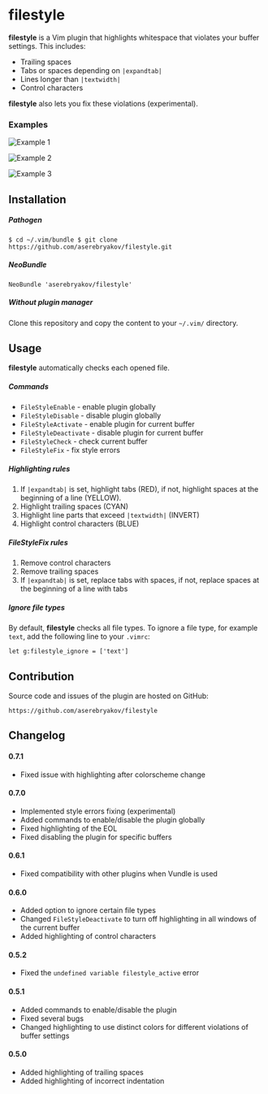 filestyle
=========

**filestyle** is a Vim plugin that highlights whitespace that violates your
buffer settings. This includes:

* Trailing spaces
* Tabs or spaces depending on `|expandtab|`
* Lines longer than `|textwidth|`
* Control characters

**filestyle** also lets you fix these violations (experimental).

### Examples

![Example 1](https://cloud.githubusercontent.com/assets/985977/7272222/9809dbec-e8e9-11e4-8a43-47e0374ccbe0.png)

![Example 2](https://cloud.githubusercontent.com/assets/985977/7272223/980cb506-e8e9-11e4-8b3e-418506344c6b.png)

![Example 3](https://cloud.githubusercontent.com/assets/985977/7272224/98100864-e8e9-11e4-9e09-45b217125bcb.png)

Installation
------------

##### Pathogen

    $ cd ~/.vim/bundle $ git clone https://github.com/aserebryakov/filestyle.git

##### NeoBundle

    NeoBundle 'aserebryakov/filestyle'

##### Without plugin manager

Clone this repository and copy the content to your `~/.vim/` directory.

Usage
-----

**filestyle** automatically checks each opened file.

##### Commands

  * `FileStyleEnable`     - enable plugin globally
  * `FileStyleDisable`    - disable plugin globally
  * `FileStyleActivate`   - enable plugin for current buffer
  * `FileStyleDeactivate` - disable plugin for current buffer
  * `FileStyleCheck`      - check current buffer
  * `FileStyleFix`        - fix style errors

##### Highlighting rules

1. If `|expandtab|` is set, highlight tabs (RED), if not, highlight spaces at
the beginning of a line (YELLOW).
1. Highlight trailing spaces (CYAN)
1. Highlight line parts that exceed `|textwidth|` (INVERT)
1. Highlight control characters (BLUE)

##### FileStyleFix rules

1. Remove control characters
1. Remove trailing spaces
1. If `|expandtab|` is set, replace tabs with spaces, if not, replace spaces at
the beginning of a line with tabs

##### Ignore file types

By default, **filestyle** checks all file types. To ignore a file type, for
example `text`, add the following line to your `.vimrc`:

    let g:filestyle_ignore = ['text']

Contribution
------------

Source code and issues of the plugin are hosted on GitHub:

    https://github.com/aserebryakov/filestyle

Changelog
---------

#### 0.7.1

* Fixed issue with highlighting after colorscheme change

#### 0.7.0

* Implemented style errors fixing (experimental)
* Added commands to enable/disable the plugin globally
* Fixed highlighting of the EOL
* Fixed disabling the plugin for specific buffers

#### 0.6.1

* Fixed compatibility with other plugins when Vundle is used

#### 0.6.0

* Added option to ignore certain file types
* Changed `FileStyleDeactivate` to turn off highlighting in all windows of the
  current buffer
* Added highlighting of control characters

#### 0.5.2

* Fixed the `undefined variable filestyle_active` error

#### 0.5.1

* Added commands to enable/disable the plugin
* Fixed several bugs
* Changed highlighting to use distinct colors for different violations of
  buffer settings

#### 0.5.0

* Added highlighting of trailing spaces
* Added highlighting of incorrect indentation
